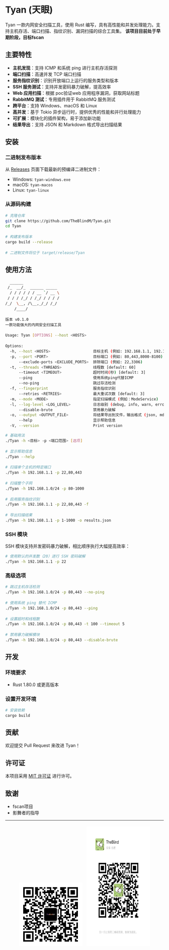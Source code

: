 # Tyan (天眼)

Tyan 一款内网安全扫描工具，使用 Rust 编写，具有高性能和并发处理能力。支持主机存活、端口扫描、指纹识别、漏洞扫描的综合工具集。
**该项目目前处于早期阶段，目标fscan**
## 主要特性

- **主机发现**：支持 ICMP 和系统 ping 进行主机存活探测
- **端口扫描**：高速并发 TCP 端口扫描
- **服务指纹识别**：识别开放端口上运行的服务类型和版本
- **SSH 服务测试**：支持并发密码暴力破解，提高效率
- **Web 应用扫描**：根据 poc验证web 应用程序漏洞，获取网站标题
- **RabbitMQ 测试**：专用插件用于 RabbitMQ 服务测试
- **跨平台**：支持 Windows、macOS 和 Linux
- **高并发**：基于 Tokio 异步运行时，提供优秀的性能和并行处理能力
- **可扩展**：模块化的插件架构，易于添加新功能
- **结果导出**：支持 JSON 和 Markdown 格式导出扫描结果

## 安装

### 二进制发布版本

从 [Releases](https://github.com/TheBlindM/Tyan/releases) 页面下载最新的预编译二进制文件：

- Windows: `tyan-windows.exe`
- macOS: `tyan-macos`
- Linux: `tyan-linux`

### 从源码构建

```bash
# 克隆仓库
git clone https://github.com/TheBlindM/Tyan.git
cd Tyan

# 构建发布版本
cargo build --release

# 二进制文件将位于 target/release/Tyan
```

## 使用方法
```bash
  ______                
 /_  __/_  ______ _____ 
  / / / / / / __ `/ __ \
 / / / /_/ / /_/ / / / /
/_/  \__, /\__,_/_/ /_/ 
    /____/              
    
版本 v0.1.0
一款功能强大的内网安全扫描工具

Usage: Tyan [OPTIONS] --host <HOSTS>

Options:
  -h, --host <HOSTS>                   目标主机 (例如: 192.168.1.1, 192.168.1.1/24, 192.168.1.1-192.168.1.100)
  -p, --port <PORT>                    目标端口 (例如: 80,443,8000-8100) [default: 21,22,80,443,3306,6379,8080]
      --exclude-ports <EXCLUDE_PORTS>  排除端口 (例如: 22,3306)
  -t, --threads <THREADS>              线程数 [default: 60]
      --timeout <TIMEOUT>              超时时间(秒) [default: 3]
      --ping                           使用系统ping代替ICMP
      --no-ping                        跳过存活检测
  -f, --fingerprint                    服务指纹识别
      --retries <RETRIES>              最大重试次数 [default: 3]
  -m, --mode <MODE>                    指定扫描模式 (例如：ModeService)
  -l, --log-level <LOG_LEVEL>          日志级别 (debug, info, warn, error) [default: info]
      --disable-brute                  禁用暴力破解
  -o, --output <OUTPUT_FILE>           将结果导出到文件，输出格式 (json, md)，根据输出文件后缀自动判断
      --help                           显示帮助信息
  -V, --version                        Print version
```

```bash
# 基础用法
./Tyan -h <目标> -p <端口范围> [选项]

# 显示帮助信息
./Tyan --help

# 扫描单个主机的特定端口
./Tyan -h 192.168.1.1 -p 22,80,443

# 扫描整个子网
./Tyan -h 192.168.1.0/24 -p 80-1000

# 启用服务指纹识别
./Tyan -h 192.168.1.1 -p 22,80,443 -f

# 导出扫描结果
./Tyan -h 192.168.1.1 -p 1-1000 -o results.json
```

### SSH 模块

SSH 模块支持并发密码暴力破解，相比顺序执行大幅提高效率：

```bash
# 使用默认的并发数（20）进行 SSH 密码破解
./Tyan -h 192.168.1.1 -p 22 
```

### 高级选项

```bash
# 跳过主机存活检测
./Tyan -h 192.168.1.0/24 -p 80,443 --no-ping

# 使用系统 ping 替代 ICMP
./Tyan -h 192.168.1.0/24 -p 80,443 --ping

# 设置超时和线程数
./Tyan -h 192.168.1.0/24 -p 80,443 -t 100 --timeout 5

# 禁用暴力破解模块
./Tyan -h 192.168.1.0/24 -p 80,443 --disable-brute
```


## 开发

### 环境要求

- Rust 1.80.0 或更高版本

### 设置开发环境

```bash
# 安装依赖
cargo build

```

## 贡献

欢迎提交 Pull Request 来改进 Tyan！

## 许可证

本项目采用 [MIT 许可证](LICENSE) 进行许可。

## 致谢

- fscan项目
- 影舞者的指导

----

<p style="text-align: center;">
  <img src="doc/gzh.jpg" alt="gzh" style="display: inline-block; width: 40%; margin: 1%;">
  <img src="doc/wx.jpg" alt="wx" style="display: inline-block; width: 40%; height: 380px; margin: 1%;">
</p>
